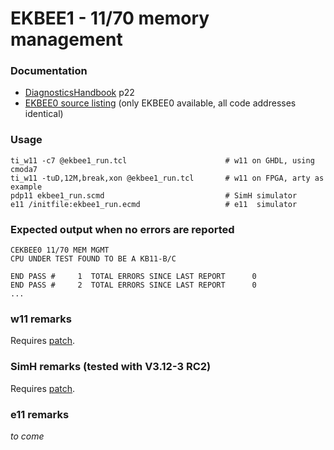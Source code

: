 # EKBEE1 - 11/70 memory management

### Documentation
- [DiagnosticsHandbook](http://www.bitsavers.org/pdf/dec/pdp11/xxdp/PDP11_DiagnosticHandbook_1988.pdf) p22
- [EKBEE0 source listing](http://www.bitsavers.org/pdf/dec/pdp11/microfiche/Diagnostic_Program_Listings/Listings/CEKBEE0__PDP-11-70__11-70_MEM_MGMT__AH-7976E-MC__SEP_1980_bw.pdf) (only EKBEE0 available, all code addresses identical)

### Usage
```
ti_w11 -c7 @ekbee1_run.tcl                      # w11 on GHDL, using cmoda7
ti_w11 -tuD,12M,break,xon @ekbee1_run.tcl       # w11 on FPGA, arty as example
pdp11 ekbee1_run.scmd                           # SimH simulator
e11 /initfile:ekbee1_run.ecmd                   # e11  simulator
```

### Expected output when no errors are reported
```
CEKBEE0 11/70 MEM MGMT
CPU UNDER TEST FOUND TO BE A KB11-B/C

END PASS #     1  TOTAL ERRORS SINCE LAST REPORT      0
END PASS #     2  TOTAL ERRORS SINCE LAST REPORT      0
...
```

### w11 remarks
Requires [patch](ekbee1_patch_w11a.tcl).

### SimH remarks (tested with V3.12-3 RC2)
Requires [patch](ekbee1_patch_1170.scmd).

### e11 remarks
_to come_
